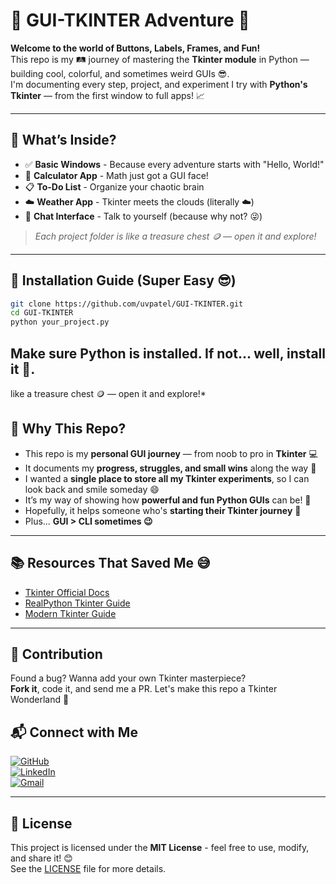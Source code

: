 # 🚀 GUI-TKINTER Adventure 🎨

**Welcome to the world of Buttons, Labels, Frames, and Fun!**  
This repo is my 🛤️ journey of mastering the **Tkinter module** in Python — building cool, colorful, and sometimes weird GUIs 😎.  
I'm documenting every step, project, and experiment I try with **Python's Tkinter** — from the first window to full apps! 📈

---

## 🧠 What’s Inside?
- ✅ **Basic Windows** - Because every adventure starts with "Hello, World!"
- 🧮 **Calculator App** - Math just got a GUI face!
- 📋 **To-Do List** - Organize your chaotic brain
- ☁️ **Weather App** - Tkinter meets the clouds (literally ☁️)
- 💬 **Chat Interface** - Talk to yourself (because why not? 😜)

> *Each project folder is like a treasure chest 🪙 — open it and explore!*

---

## 🔧 Installation Guide (Super Easy 😎)
```bash
git clone https://github.com/uvpatel/GUI-TKINTER.git
cd GUI-TKINTER
python your_project.py


```


## Make sure Python is installed. If not... well, install it 😤.
 like a treasure chest 🪙 — open it and explore!*

## 🎯 Why This Repo?
- This repo is my **personal GUI journey** — from noob to pro in **Tkinter** 💻  
- It documents my **progress, struggles, and small wins** along the way 💪  
- I wanted a **single place to store all my Tkinter experiments**, so I can look back and smile someday 😄  
- It’s my way of showing how **powerful and fun Python GUIs** can be! 🎨  
- Hopefully, it helps someone who's **starting their Tkinter journey** 🌱  
- Plus... **GUI > CLI sometimes 😉**  

---

## 📚 Resources That Saved Me 😅
- [Tkinter Official Docs](https://docs.python.org/3/library/tkinter.html)  
- [RealPython Tkinter Guide](https://realpython.com/python-gui-tkinter/)  
- [Modern Tkinter Guide](https://medium.com/@fareedkhandev/modern-gui-using-tkinter-12da0b983e22)  

---

## 🦸 Contribution  
Found a bug? Wanna add your own Tkinter masterpiece?  
**Fork it**, code it, and send me a PR. Let's make this repo a Tkinter Wonderland 🌈

## 📬 Connect with Me

[![GitHub](https://img.shields.io/badge/GitHub-UrvilPatel7271-blue?style=for-the-badge&logo=github)](https://github.com/UrvilPatel7271)  
[![LinkedIn](https://img.shields.io/badge/LinkedIn-Connect-blue?style=for-the-badge&logo=linkedin)](https://www.linkedin.com/in/urvil-patel-70014b299/)  
[![Gmail](https://img.shields.io/badge/Gmail-uvpatel7271@gmail.com-red?style=for-the-badge&logo=gmail)](mailto:uvpatel7271@gmail.com)

---

## 📝 License

This project is licensed under the **MIT License** - feel free to use, modify, and share it! 😊  
See the [LICENSE](LICENSE) file for more details.

